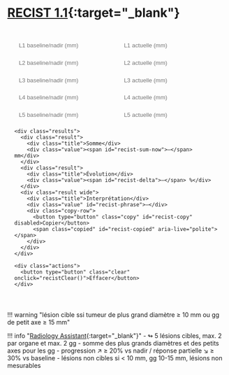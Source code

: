 # [RECIST 1.1](https://recist.eortc.org/recist-1-1-2/){:target="_blank"}

<div class="box md-typeset" id="recist-sum">
  <form onsubmit="return false;" oninput="recistCompute()">
    <div class="pairs" style="margin-top:.4rem">
      <div class="pair"><input id="l1prev" type="text" inputmode="decimal" placeholder="L1 baseline/nadir (mm)" /><input id="l1now" type="text" inputmode="decimal" placeholder="L1 actuelle (mm)" /></div>
      <div class="pair"><input id="l2prev" type="text" inputmode="decimal" placeholder="L2 baseline/nadir (mm)" /><input id="l2now" type="text" inputmode="decimal" placeholder="L2 actuelle (mm)" /></div>
      <div class="pair"><input id="l3prev" type="text" inputmode="decimal" placeholder="L3 baseline/nadir (mm)" /><input id="l3now" type="text" inputmode="decimal" placeholder="L3 actuelle (mm)" /></div>
      <div class="pair"><input id="l4prev" type="text" inputmode="decimal" placeholder="L4 baseline/nadir (mm)" /><input id="l4now" type="text" inputmode="decimal" placeholder="L4 actuelle (mm)" /></div>
      <div class="pair"><input id="l5prev" type="text" inputmode="decimal" placeholder="L5 baseline/nadir (mm)" /><input id="l5now" type="text" inputmode="decimal" placeholder="L5 actuelle (mm)" /></div>
    </div>

    <div class="results">
      <div class="result">
        <div class="title">Somme</div>
        <div class="value"><span id="recist-sum-now">—</span> mm</div>
      </div>
      <div class="result">
        <div class="title">Évolution</div>
        <div class="value"><span id="recist-delta">—</span> %</div>
      </div>
      <div class="result wide">
        <div class="title">Interprétation</div>
        <div class="value" id="recist-phrase">—</div>
        <div class="copy-row">
          <button type="button" class="copy" id="recist-copy" disabled>Copier</button>
          <span class="copied" id="recist-copied" aria-live="polite"></span>
        </div>
      </div>
    </div>

    <div class="actions">
      <button type="button" class="clear" onclick="recistClear()">Effacer</button>
    </div>
  </form>
</div>


<script>
// ====== Utilitaires ======
function recistNum(v){
  if (!v) return NaN;
  v = String(v).replace(/\s/g,'').replace(',', '.');
  return Number.parseFloat(v);
}
function recistFmtInt(x){
  if(!Number.isFinite(x)) return '—';
  return Math.round(x).toString();
}

// utilitaire : <10 mm => 0
function recistClamp(v){
  return (Number.isFinite(v) && v >= 10) ? v : 0;
}

// ====== Calcul principal ======
function recistCompute(){
  const ids = ['1','2','3','4','5'];

  let sumPrev = 0, nPrev = 0;
  let sumNow  = 0, nNow  = 0;

  ids.forEach(i => {
    const pRaw = recistNum(document.getElementById('l'+i+'prev').value);
    const nRaw = recistNum(document.getElementById('l'+i+'now').value);

    const p = recistClamp(pRaw);
    const n = recistClamp(nRaw);

    if (p > 0){ sumPrev += p; nPrev++; }
    if (n > 0){ sumNow  += n; nNow++;  }
  });

  // Affichage somme actuelle
  document.getElementById('recist-sum-now').textContent =
    (nNow>0) ? recistFmtInt(sumNow) : '—';

  // % d'évolution (entier) vs somme précédente (seulement si référence valable)
  const deltaEl = document.getElementById('recist-delta');
  let deltaPct = NaN, deltaInt = NaN, diffAbs = NaN;

  if (nPrev>0 && sumPrev>0 && nNow>0){
    diffAbs  = sumNow - sumPrev;          // mm
    deltaPct = (diffAbs / sumPrev) * 100; // %
    deltaInt = Math.round(deltaPct);      // entier
  }
  deltaEl.textContent = Number.isFinite(deltaInt) ? String(deltaInt) : '—';

  // Interprétation RECIST 1.1
  const phraseEl = document.getElementById('recist-phrase');
  const copyBtn  = document.getElementById('recist-copy');
  let phraseHtml = '—';
  let canCopy = false;

  if (Number.isFinite(deltaPct) && Number.isFinite(diffAbs)){
    const isPD = (deltaPct >= 20) && (diffAbs >= 5); // PD: +≥20% ET +≥5 mm
    const isPR = (deltaPct <= -30);                  // PR: -≥30%
    const isSD = !isPD && !isPR;

    if (isPD){
      phraseHtml = 'Progression lésionnelle selon les critères RECIST 1.1.';
    } else if (isPR){
      phraseHtml = 'Réponse partielle selon les critères RECIST 1.1.'
                 + '<br><span class="note">Sauf nouvelle lésion ou progression non équivoque des lésions non cibles.</span>';
    } else if (isSD){
      phraseHtml = 'Stabilité lésionnelle selon les critères RECIST 1.1.'
                 + '<br><span class="note">Sauf nouvelle lésion ou progression non équivoque des lésions non cibles.</span>';
    }
    canCopy = true;
  }

  phraseEl.innerHTML = phraseHtml;
  copyBtn.disabled = !canCopy;
}

// Effacer
function recistClear(){
  ['1','2','3','4','5'].forEach(i=>{
    document.getElementById('l'+i+'prev').value='';
    document.getElementById('l'+i+'now').value='';
  });
  recistCompute();
}

// Copier la phrase (sans la note)
(function(){
  const btn = document.getElementById('recist-copy');
  const msg = document.getElementById('recist-copied');
  function showCopied(){ msg.textContent = 'Copié ✓'; setTimeout(()=> msg.textContent='', 1500); }
  function getPlainText(){
    const src = document.getElementById('recist-phrase');
    const clone = src.cloneNode(true);
    clone.querySelectorAll('.note').forEach(n=>n.remove());
    clone.querySelectorAll('br').forEach(b=>b.remove());
    const text = clone.textContent || clone.innerText || '';
    return text.trim();
  }
  function fallbackCopy(text){
    const ta = document.createElement('textarea'); ta.value = text;
    document.body.appendChild(ta); ta.select(); try{ document.execCommand('copy'); }catch(e){}
    document.body.removeChild(ta); showCopied();
  }
  function copy(){
    const text = getPlainText();
    if(!text || btn.disabled) return;
    if (navigator.clipboard?.writeText) {
      navigator.clipboard.writeText(text).then(()=>showCopied(), ()=>fallbackCopy(text));
    } else { fallbackCopy(text); }
  }
  btn.addEventListener('click', copy);
})();

// init
recistCompute();
</script>


<style>
.box {
  max-width: 820px;
  margin: 1rem 0 2rem;
  padding: 1rem 1rem .5rem;
  border: 1px solid var(--md-default-fg-color--lightest);
  border-radius: .75rem;
  background: var(--md-default-bg-color);
}
.pairs { display:grid; grid-template-columns: 1fr; gap:.45rem; }
.pair { display:grid; grid-template-columns: repeat(2, 1fr); gap:.6rem; }
.box input {
  width: 100%;
  padding: .55rem .65rem;
  border: 1px solid var(--md-default-fg-color--lighter);
  border-radius: .5rem;
  background: var(--md-code-bg-color);
}
.results {
  display:grid; grid-template-columns: repeat(auto-fit, minmax(260px, 1fr));
  gap:.75rem; margin:.6rem 0 .6rem;
}
.result { border:1px dashed var(--md-default-fg-color--lighter); border-radius:.5rem; padding:.6rem .8rem; }
.result.wide { grid-column: 1 / -1; }
.result .value { font-size:.8rem; line-height:1.35; margin-top:.3rem; }
.copy-row { display:flex; align-items:center; gap:.6rem; margin-top:.35rem; }
.copy { border:1px solid var(--md-default-fg-color--lighter); background:transparent; border-radius:.5rem; padding:.35rem .7rem; cursor:pointer; }
.copied { font-size:.8rem; opacity:.8; }
.actions { margin:.25rem 0 .5rem; display:flex; align-items:center; gap:.75rem; flex-wrap:wrap; }
.actions button { font-size:.8rem; border:1px solid var(--md-default-fg-color--lighter); background:transparent; border-radius:.5rem; padding:.4rem .7rem; cursor:pointer; }
.note { display:inline-block; margin-top:.25rem; opacity:.85; font-style: italic; }
</style>

!!! warning "lésion cible ssi tumeur de plus grand diamètre ≥ 10 mm ou gg de petit axe ≥ 15 mm"

!!! info "[Radiology Assistant](https://staging.radiologyassistant.nl/more/recist-1-1/recist-1-1-1){:target="_blank"}"
    - ↬ 5 lésions cibles, max. 2 par organe et max. 2 gg
    - somme des plus grands diamètres et des petits axes pour les gg
    - progression ↗ ≥ 20% vs nadir / réponse partielle ↘ ≥ 30% vs baseline
    - lésions non cibles si < 10 mm, gg 10-15 mm, lésions non mesurables